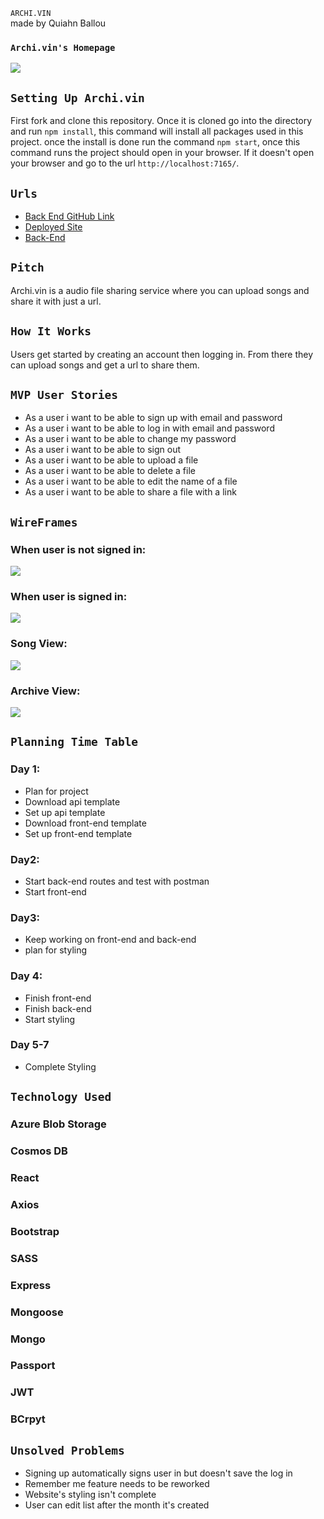 `ARCHI.VIN` <br />
made by Quiahn Ballou

### `Archi.vin's Homepage`
![](https://i.imgur.com/R5R3lmj.png)

## `Setting Up Archi.vin`
First fork and clone this repository. Once it is cloned go into the directory and run `npm install`, this command will install all packages used in this project.
once the install is done run the command `npm start`, once this command runs the project should open in your browser.
If it doesn't open your browser and go to the url `http://localhost:7165/`.

## `Urls`
- [Back End GitHub Link](https://github.com/NIQ-Project/niq-backend "Archi.vin's Back-End Repository")
- [Deployed Site](https://niq-project.github.io/niq/ "Monthly Website")
- [Back-End](https://git.heroku.com/monthly-backend.git "Monthly's Back-End Website")

## `Pitch`
Archi.vin is a audio file sharing service where you can upload songs and share it with just a url.

## `How It Works`
Users get started by creating an account then logging in. From there they can upload songs and get a url to share them.

## `MVP User Stories`

- As a user i want to be able to sign up with email and password
- As a user i want to be able to log in with email and password
- As a user i want to be able to change my password
- As a user i want to be able to sign out
- As a user i want to be able to upload a file
- As a user i want to be able to delete a file
- As a user i want to be able to edit the name of a file
- As a user i want to be able to share a file with a link

## `WireFrames`

### When user is not signed in:
![](https://i.imgur.com/vQX2v1z.png)

### When user is signed in:
![](https://i.imgur.com/UmhfVWu.png)

### Song View:
![](https://i.imgur.com/X0eR5gD.png)

### Archive View:
![](https://i.imgur.com/vpU5vcx.png)

## `Planning Time Table`

### Day 1:
- Plan for project
- Download api template
- Set up api template 
- Download front-end template
- Set up front-end template

### Day2:
- Start back-end routes and test with postman
- Start front-end

### Day3:
- Keep working on front-end and back-end
- plan for styling

### Day 4:
- Finish front-end
- Finish back-end
- Start styling

### Day 5-7
- Complete Styling

## `Technology Used`

### Azure Blob Storage
### Cosmos DB
### React
### Axios
### Bootstrap
### SASS
### Express
### Mongoose
### Mongo
### Passport
### JWT
### BCrpyt


## `Unsolved Problems`

- Signing up automatically signs user in but doesn't save the log in
- Remember me feature needs to be reworked
- Website's styling isn't complete
- User can edit list after the month it's created
